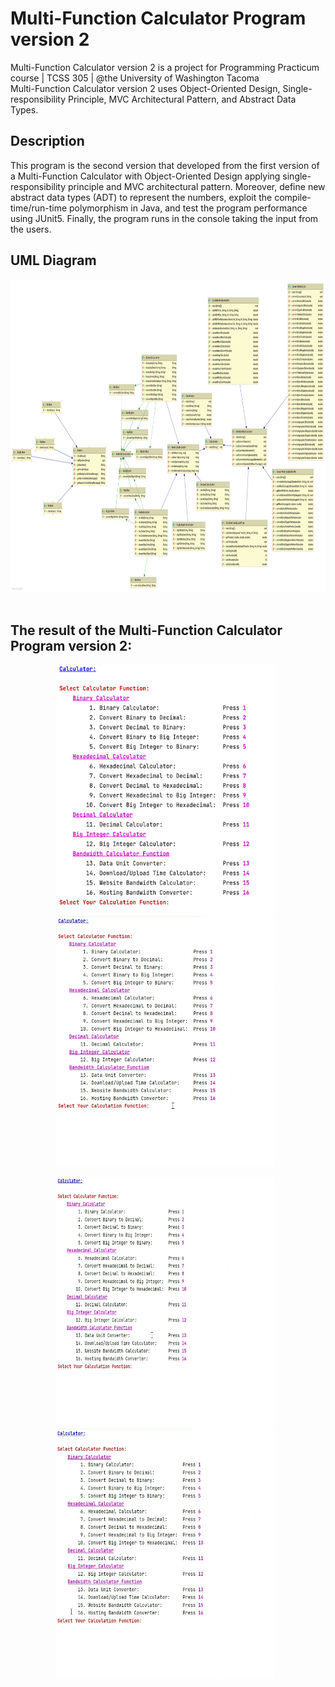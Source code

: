 # Multi-Function Calculator Program version 2 
Multi-Function Calculator version 2 is a project for Programming Practicum course | TCSS 305 | @the University of Washington Tacoma
<br/>
Multi-Function Calculator version 2 uses Object-Oriented Design, Single-responsibility Principle, MVC Architectural Pattern, and Abstract Data Types.

## Description
This program is the second version that developed from the first version of a Multi-Function Calculator with 
Object-Oriented Design applying single-responsibility principle and MVC architectural pattern. 
Moreover, define new abstract data types (ADT) to represent the numbers, exploit the compile-time/run-time polymorphism in Java, 
and test the program performance using JUnit5. 
Finally, the program runs in the console taking the input from the users.

## UML Diagram
<p align="center">
<img src="https://github.com/A-Kannika/v1/blob/main/images/UML/UML_cal2_okay.png?raw=true" width="700" height="500"/>&nbsp;&nbsp;
</p>

## The result of the Multi-Function Calculator Program version 2: 

<p align="center">
<img src="https://github.com/A-Kannika/v1/blob/main/images/cover/cal2_cover.png?raw=true" width="350" height="400"/>&nbsp;&nbsp;
<img src="https://github.com/A-Kannika/v1/blob/main/images/Image/calv2/calv2-1.gif?raw=true" width="350" height="400"/>&nbsp;&nbsp;
</p>

<p align="center">
<img src="https://github.com/A-Kannika/v1/blob/main/images/Image/calv2/calv2-2.gif?raw=true" width="350" height="400"/>&nbsp;&nbsp;
<img src="https://github.com/A-Kannika/v1/blob/main/images/Image/calv2/calv2-3.gif?raw=true" width="350" height="400"/>&nbsp;&nbsp;
</p>
